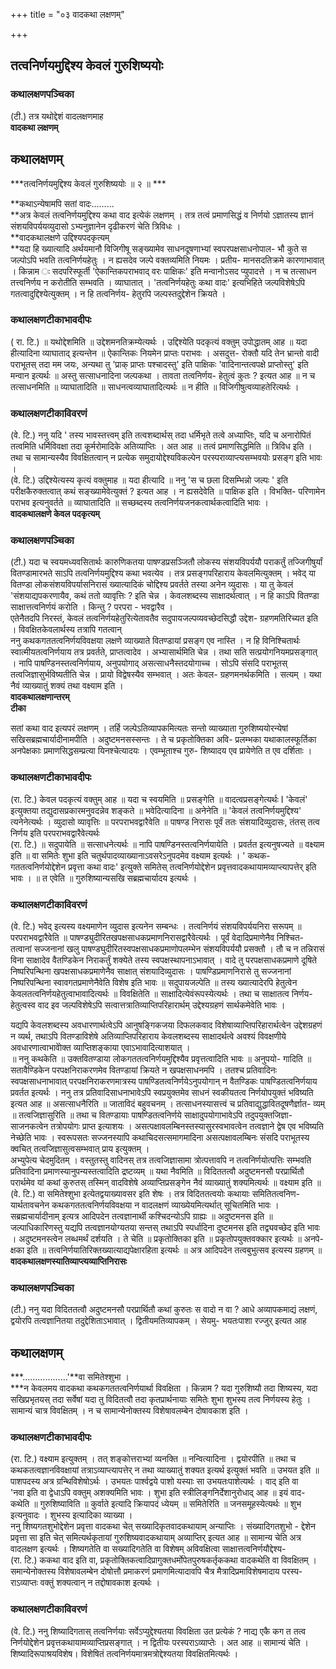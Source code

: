 +++
title = "०३ वादकथा लक्षणम्"

+++


## तत्वनिर्णयमुद्दिश्य केवलं गुरुशिष्ययोः

### **कथालक्षणपञ्चिका**

(टी.) तत्र यथोद्देशं वादलक्षणमाह  
**वादकथा लक्षणम्**

## **कथालक्षणम्**

***तत्वनिर्णयमुद्दिश्य केवलं गुरुशिष्ययोः ॥ २ ॥ ***

**कथाऽन्येषामपि सतां वादः………  
**अत्र केवलं तत्वनिर्णयमुद्दिश्य कथा वाद इत्येकं लक्षणम् । तत्र तत्वं प्रमाणसिद्धं व निर्णयो ऽज्ञातस्य ज्ञानं संशयविपर्ययव्युदासो ऽभ्यनुज्ञानेन दृढीकरणं चेति त्रिविधः ।  
**वादकथालक्षणे उद्दिश्यपदकृत्यम्  
**यदा हि ख्यात्यादि अर्थयमानौ विजिगीषू सङ्ख्यामेव साधनदूषणाभ्यां स्वपरपक्षसाधनोपाल- भौ कुते स जल्पोऽपि भवति तत्वनिर्णयहेतुः । न ह्यसदेव जल्पे वक्तव्यमिति नियमः । प्रतीय- मानसदतिक्रमे कारणाभावात् । किन्नाम ः सदपरिस्फूर्ती 'ऐकान्तिकपराभवाद् वरः पाक्षिकः' इति मन्वानोऽसद प्युपादत्ते । न च तत्साधन तत्त्वनिर्णय न करोतीति सम्भवति । व्याघातात् । 'तत्वनिर्णयहेतुः कथा वादः' इत्यभिहिते जल्पविशेषेऽपि गतत्वादुद्दिश्येत्युक्तम् । न हि तत्वनिर्णय- हेतुरपि जल्पस्तदुद्देशेन क्रियते ।

### **कथालक्षणटीकाभावदीपः**

( रा. टि.) ॥ यथोद्देशमिति ॥ उद्देशमनतिक्रम्येत्यर्थः । उद्दिश्येति पदकृत्यं वक्तुम् उपोद्धातम् आह ॥ यदा हीत्यादिना व्याघाताद् इत्यन्तेन ॥ ऐकान्तिकः नियमेन प्राप्तः पराभवः । असदुत्त- रोक्तौ यदि तेन भ्रान्तो वादी पराभूतस् तदा मम जयः, अन्यथा तु 'प्राक् प्राप्तः पश्चादस्तु' इति पाक्षिकः 'वादिनान्तत्वपक्षे प्राप्तोस्तु' इति मन्वान इत्यर्थः ॥ अस्तु सत्साधनादिना जल्पकथा । तावता तत्वनिर्णय- हेतुत्वं कुतः ? इत्यत आह ॥ न च तत्साधनमिति ॥ व्याघातादिति ॥ साधनत्वव्याघातादित्यर्थः ॥ न हीति ॥ विजिगीषुत्वव्याहतेरित्यर्थः ।

### **कथालक्षणटीकाविवरणं**

(वे. टि.) ननु यदि ' तस्य भावस्तत्त्वम् इति तत्वशब्दार्थस् तदा धर्मिभृते तत्वे अध्याप्तिः, यदि च अनारोपितं तत्वमिति धर्मिविवक्षा तदा कूर्मरोमादिके अतिव्याप्तिः । अत आह ॥ तत्वं प्रमाणसिद्धमिति ॥ त्रिविध इति । तथा च सामान्यस्यैव विवक्षितत्वान् न प्रत्येक समुदायोद्देश्यविकल्पेन परस्पराव्याप्त्यसम्भवयोः प्रसङ्ग इति भावः ।  
(वे. टि.) उद्दिश्येत्यस्य कृत्यं वक्तुमाह ॥ यदा हीत्यादि ॥ ननु 'स च छला दिसम्भिन्नो जल्पः ' इति परीक्षकैरुक्तत्वात् कथं सङ्ख्यामेवेत्युक्तं ? इत्यत आह । न ह्यसदेवेति ॥ पाक्षिक इति । विभक्ति- परिणामेन पराभव इत्यनुवर्तते ॥ व्याघातादिति ॥ सच्छब्दस्य तत्वनिर्णयजनकत्वार्थकत्वादिति भावः ।  
**वादकथालक्षणे केवल पदकृत्यम्**

### **कथालक्षणपञ्चिका**

(टी.) यदा च स्वयमध्यवसितार्थः कारुणिकतया पाषण्डप्रसञ्जितौ लोकस्य संशयविपर्ययौ पराकर्तुं तज्जिगीषुर्यां वितण्डामारभते साऽपि तत्वनिर्णयमुद्दिश्य कथा भवत्येव । तत्र प्रसङ्गपरिहाराय केवलमित्युक्तम् । भवेद् या वितण्डा लोकसंशयविपर्यासनिरासं ख्यात्यादिकं चोद्दिश्य प्रवर्तते तस्या अनेन व्युदासः । या तु केवलं 'संशयाद्यपकरणायैव, कथं ततो व्यावृत्तिः ? इति चेन्न । केवलशब्दस्य साक्षादर्थत्वात् । न हि काऽपि वितण्डा साक्षात्तत्वनिर्णयं करोति । किन्तु ? परपरा - भवद्वारैव ।  
एतेनैतदपि निरस्तं, केवलं तत्वनिर्णयहेतुरित्येतावतैव सदुपायजल्पव्यवच्छेदसिद्धौ उद्देश- ग्रहणमतिरिच्यत इति । विवक्षितकेवलार्थस्य तत्रापि गतत्वान्  
ननु कथकगततत्वनिर्णयविवक्षया लक्षणे व्याख्याते वितण्डायां प्रसङ्ग एव नास्ति । न हि विनिश्चितार्थः स्वात्मीयतत्वनिर्णयाय तत्र प्रवर्तते, प्राप्तत्वादेव । अभ्यासार्थमिति चेन्न । तथा सति सत्प्रयोगनियमप्रसङ्गात् । नापि पाषण्डिनस्तत्वनिर्णयाय, अनुपयोगाद् असत्साधनैस्तदयोगाच्च । सोऽपि संसदि पराभूतस् तत्वजिज्ञासुर्भविष्यतीति चेन्न । प्रायो विद्वेषस्यैव सम्भवात् । अतः केवल- ग्रहणमनर्थकमिति । सत्यम् । यथा नैवं व्याख्यातुं शक्यं तथा वक्ष्याम इति ।  
**वादकथालक्षणान्तरम्  
टीका**

सतां कथा वाद इत्यपरं लक्षणम् । तर्हि जल्पेऽतिव्यापकमित्यतः सन्तो व्याख्याता गुरुशिष्ययोरन्येषां सखिसब्रह्मचार्यादीनामपीति । अदुष्टमनसस्सन्तः । ते च प्रकृतोक्तिका अवि- प्रलम्भका यथाकालस्फूर्तिका अनपेक्षकाः प्रमाणसिद्धसम्प्रत्या यिनश्चेत्यादयः । एवम्भूताश्च गुरु- शिष्यादय एव प्रायेणेति त एव दर्शिताः ।

### **कथालक्षणटीकाभावदीपः**

(रा. टि.) केवल पदकृत्यं वक्तुम् आह ॥ यदा च स्वयमिति ॥ प्रसङ्गेति ॥ वादत्वप्रसङ्गेत्यर्थः I 'केवलं' इत्युक्तया तद्युदासप्रकारमनुवदन्नेव शङ्कते ॥ भवेदित्यादिना ॥ अनेनेति ॥ 'केवलं तत्वनिर्णयमुद्दिश्य' त्यनेनेत्यर्थः । व्युदासो व्यावृत्तिः ॥ परपराभवद्वारैवेति ॥ पाषण्ड निरासः पूर्वं ततः संशयादिव्युदासः, तंतस् तत्व निर्णय इति परपराभवद्वारैवेत्यर्थः   
(रा. टि.) ॥ सदुपायेति ॥ सत्साधनेत्यर्थः ॥ नापि पाषण्डिनस्तत्वनिर्णयायेति । प्रवर्तत इत्यनुषज्यते ॥ वक्ष्याम इति ॥ वा समितेः शुभा इति चतुर्थपादव्याख्यानाऽवसरेऽनुपदमेव वक्ष्याम इत्यर्थः । ' कथक- गततत्वनिर्णयोद्देशेन प्रवृत्ता कथा वादः' इत्युक्ते समितेस् तत्वनिर्णयोद्देशेन प्रवृत्तवादकथायामव्याप्त्यापत्तेर् इति भावः । ॥ त एवेति ॥ गुरुशिष्यान्यसखि सब्रह्मचार्यादय इत्यर्थः ।

### **कथालक्षणटीकाविवरणं**

(वे. टि.) भवेद् इत्यस्य वक्ष्यमाणेन व्युदास इत्यनेन सम्बन्धः । तत्वनिर्णयं संशयविपर्ययनिरा सरूपम् ॥ परपराभवद्वारैवेति ॥ पाषण्ड्युदीरितखपक्षसाधकप्रमाणनिरासद्वारैवेत्यर्थः । पूर्वं वेदादिप्रमाणेनैव निश्चित- तत्वानां सज्जनानां खलु पाषण्डघुदीरितस्वपक्षसाधकप्रमाणोपलम्भेन संशयविपर्ययौ प्रसक्तौ । तौ च न तन्निरासं विना साक्षादेव वैतण्डिकेन निराकर्तुं शक्येते तस्य स्वपक्षस्थापनाऽभावात् । वादे तु परपक्षसाधकप्रमाणे दूषिते निष्परिपन्थिना खपक्षसाधकप्रमाणेनैव साक्षात् संशयादिव्युदासः । पाषण्डिप्रमाणनिरासे तु सज्जनानां निष्परिपन्थिना स्वावगतप्रमाणेनैवेति विशेष इति भावः ॥ सदुपायजल्पेति ॥ तस्य ख्यात्यादेरपि हेतुत्वेन केवलतत्वनिर्णयहेतुत्वाभावादित्यर्थः ॥ विवक्षितेति ॥ साक्षादित्येवंरूपस्येत्यर्थः । तथा च साक्षातत्व निर्णय- हेतुत्वस्व वाद इव जल्पविशेषेऽपि सत्वात्तत्रातिव्याप्तिपरिहारार्थम् उद्देश्यग्रहणं सार्थकमेवेति भावः ।

  
यद्यपि केवलशब्दस्य अवधारणार्थत्वेऽपि आनुषङ्गिकजया दिफलकवाद विशेषाव्याप्तिपरिहारार्थत्वेन उद्देशग्रहणं न व्यर्थ, तथाऽपि वितण्डाविशेषे अतिव्याप्तिपरिहाराय केवलशब्दस्य साक्षादर्थत्वे अवश्यं विवक्षणीये अवधारणात्वाभावेोक्त व्याप्तिशङ्काया एवाऽभावादित्याशयात् ।  
॥ ननु कथकेति ॥ उक्तवितण्डाया लोकगततत्वनिर्णयमुद्दिश्यैव प्रवृत्तत्वादिति भावः ॥ अनुपयो- गादिति ॥ सतावैण्डिकेन परपक्षनिराकरणमेव वितण्डायां क्रियते न खपक्षसाधनमपि । ततश्च प्रतिवादिनः स्वपक्षसाधनाभावात् परपक्षनिराकरणमात्रस्य पाषण्डितत्वनिर्णयेऽनुपयोगान् न वैतण्डिकः पाषण्डितत्वनिर्णयाय प्रवर्तत इत्यर्थः । ननु तत्र प्रतिवादिसाधनाभावेऽपि स्वप्रयुक्तमेव साधनं स्वकीयतत्व निर्णयोपयुक्तं भविष्यति इत्यत आह ॥
असत्साधनैरिति ॥ जाताविदं बहुवचनम् । तत्साधनस्यासत्त्वं च प्रतिवाद्युद्धावितदूषणैर्ज्ञात- व्यम् ॥ तत्वजिज्ञासुरिति ॥ तथा च वितण्डायाः पाषण्डितत्वनिर्णये साक्षादुपयोगाभावेऽपि तदुपयुक्तजिज्ञा- साजनकत्वेन तत्रोपयोगः प्राप्त इत्याशयः । असत्पक्षावलम्बिनस्तस्यासुरस्वभावत्वेन तत्वज्ञाने द्वेष एव भविष्यति नेच्छेति भावः । स्वरूपसतः सज्जनस्यापि कथाचिदसत्समागमादिना असत्पक्षावलम्बिनः संसदि पराभूतस्य क्वचित् तत्वजिज्ञासुत्वसम्भवात् प्राय इत्युक्तम् ।  
अभ्युपेत्य चेदमुदितम् । वस्तुतस्तु वादिनस् तत्र तत्वजिज्ञासामा त्रोत्पत्तावपि न तत्वनिर्णयोत्पत्तिः सम्भवति प्रतिवादिना प्रमाणस्यानुपन्यस्तत्वादिति द्रष्टव्यम् ॥ यथा नैवमिति ॥ विदिततत्वौ अदुष्टमनसौ परप्रार्थितौ परार्थमेव यां कथां कुरुतस् तस्मिन् वादविशेषे अव्याप्तिप्रसङ्गेन नैवं व्याख्यातुं शक्यमित्यर्थः ॥ वक्ष्याम इति ॥  
(वे. टि.) वा समितेश्शुभा इत्येतद्वयाख्यावसर इति शेषः । तत्र विदिततत्वयोः कथायाः समितितत्वनिण- यार्थतावचनेन कथकगततत्वनिर्णयविवक्षया न वादलक्षणं व्याख्येयमित्यर्थात् सूचितमिति भावः ।  
सब्रह्मचार्यादीनाम् इत्यत्र आदिपदेन तत्वज्ञानार्थी कश्चिदन्योऽपि ग्राह्यः ॥ अदुष्टमनस इति ॥ जल्पाधिकारिणस्तु यद्यपि तत्वज्ञानयोग्यतया सन्तस् तथाऽपि स्पर्धादिना दुष्टमनस इति तद्व्यवच्छेद इति भावः । अदुष्टमनस्त्वेन लब्धमर्थं दर्शयति । ते चेति ॥ प्रकृतोक्तिका इति ॥ प्रकृतोपयुक्तवक्कार इत्यर्थः ॥ अनपे- क्षका इति ॥ तत्वनिर्णयातिरिक्तख्यात्याद्यपेक्षारहिता इत्यर्थः ॥ अत्र आदिपदेन तत्वबुभुत्सव इत्यस्य ग्रहणम् ॥  
**वादकथालक्षणस्यातिव्याप्त्यव्याप्तिनिरासः**

### **कथालक्षणपञ्चिका**

(टी.) ननु यदा विदिततत्वौ अदुष्टमनसौ परप्रार्थितौ कथां कुरुतः स वादो न वा ? आधे अव्यापकमाद्यं लक्षणं, द्वयोरपि तत्वज्ञानितया तदुद्देशिताऽभावात् । द्वितीयमतिव्यापकम् । सेयमु- भयतःपाशा रज्जुर् इत्यत आह

## **कथालक्षणम्**

***………………'**वा समितेश्शुभा ।  
***न केवलमय वादकथा कथकगततत्वनिर्णयार्था विवक्षिता । किन्नाम ? यदा गुरुशिष्यौ तदा शिष्यस्य, यदा सखिप्रभृतयस् तदा सर्वेषां यदा तु विदितत्वौ तदा कृतप्रार्थनायाः समितेः शुभा शुभस्य तत्व निर्णयस्य हेतुः । सामान्यं चात्र विवक्षितम् । न च सामान्येनोक्तस्य विशेषावलम्बेन दोषावकाश इति ।

### **कथालक्षणटीकाभावदीपः**

(रा. टि.) वक्ष्याम इत्युक्तम् । तत् शङ्कोत्तराभ्यां व्यनक्ति ॥ नन्वित्यादिना । द्वयोरपीति ॥ तथा च कथकतत्वज्ञानविवक्षायां तत्राऽव्याप्त्यापत्तेर् न तथा व्याख्यातुं शक्यत इत्यर्थ इत्युक्तं भवति ॥ उभयत इति ॥ पाशपदस्य अत्र ग्रन्थिविशेषोऽर्थः । उभयतः पार्श्वद्वये पाशो यस्याः सा उभयतःपाशेत्यर्थः । वाद् इति वा  
'नवा इति वा द्वेधाऽपि वक्तुम् अशक्यमिति भावः । शुभा इति स्त्रीलिङ्गनिर्देशानुरोधाद् आह ॥ इयं वाद- कथेति ॥ गुरुशिष्याविति ॥ कुर्वाते इत्यादि क्रियापदं ध्येयम् ॥ समितेरिति ॥ जनसमूहस्येत्यर्थः ॥ शुभ इत्यनुवादः । शुभस्य इत्यादिका व्याख्या ।  
ननु शिष्यगतशुभोद्देशेन प्रवृत्ता वादकथा चेत् सख्यादिकृतवादकथायाम् अन्याप्तिः । संख्यादिगतशुभो - द्देशेन प्रवृत्ता सा इति चेत् समित्यर्थकृतायां गुरुशिष्यवादकथायाम् अव्याप्तिर् इत्यत आह ॥ सामान्य चेति अत्र वादलक्षण इत्यर्थः । शिष्यगतेति वा सख्यादिगतेति वा विशेषम् अविवक्षित्वा साक्षात्तत्वनिर्णयौद्देश्य-  
(रा. टि.) ककथा वाद इति वा, प्रकृतोक्तिकत्वादिप्रागुक्तधर्मोपेतपुरुषकर्तृककथा वादकथेति वा विवक्षितम् । समान्येनोक्तस्य विशेषावलम्बेन दोषोत्तौ प्रमाकरणं प्रमाणमित्यादावपि चैत्र मैत्रादिप्रमाविशेषमादाय परस्प- राऽव्याप्तः वक्तुं शक्यत्वान् न तद्दोषावकाश इत्यर्थः ।

### **कथालक्षणटीकाविवरणं**

(वे. टि.) ननु शिष्यादिगतास् तत्वनिर्णयाः सर्वेऽप्युद्देश्यतया विवक्षिता उत प्रत्येकं ? नाद्य एकै कग त तत्व निर्णयोद्देशेन प्रवृत्तकथायामव्याप्तिप्रसङ्गात् । न द्वितीयः परस्पराऽव्याप्तेः । अत आह ॥ सामान्यं चेति । शिष्यादिरूपाश्रयविशेष। विशेषितं तत्वनिर्णयमात्रमत्रोद्देश्यतया विवक्षितमित्यर्थः ।

